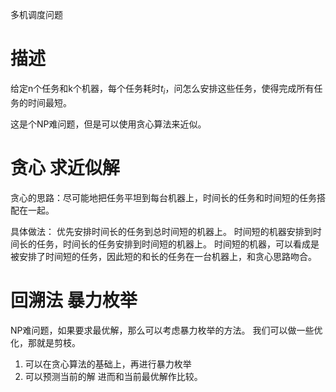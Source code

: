 多机调度问题

# 描述
给定n个任务和k个机器，每个任务耗时$t_i$，问怎么安排这些任务，使得完成所有任务的时间最短。

这是个NP难问题，但是可以使用贪心算法来近似。
# 贪心 求近似解
贪心的思路：尽可能地把任务平坦到每台机器上，时间长的任务和时间短的任务搭配在一起。

具体做法：
优先安排时间长的任务到总时间短的机器上。
时间短的机器安排到时间长的任务，时间长的任务安排到时间短的机器上。
时间短的机器，可以看成是被安排了时间短的任务，因此短的和长的任务在一台机器上，和贪心思路吻合。

# 回溯法 暴力枚举
NP难问题，如果要求最优解，那么可以考虑暴力枚举的方法。
我们可以做一些优化，那就是剪枝。
1. 可以在贪心算法的基础上，再进行暴力枚举
2. 可以预测当前的解 进而和当前最优解作比较。
